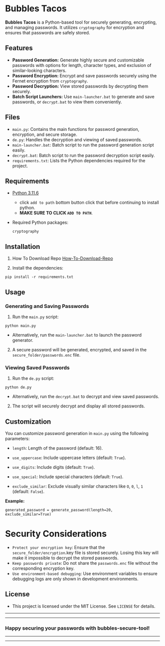# Bubbles Tacos

**Bubbles Tacos** is a Python-based tool for securely generating, encrypting, and managing passwords. It utilizes `cryptography` for encryption and ensures that passwords are safely stored.

## Features

- **Password Generation:** Generate highly secure and customizable passwords with options for length, character types, and exclusion of similar-looking characters.
- **Password Encryption:** Encrypt and save passwords securely using the Fernet encryption from `cryptography`.
- **Password Decryption:** View stored passwords by decrypting them securely.
- **Batch Script Launchers:** Use `main-launcher.bat` to generate and save passwords, or `decrypt.bat` to view them conveniently.

## Files

- `main.py`: Contains the main functions for password generation, encryption, and secure storage.
- `de.py`: Handles the decryption and viewing of saved passwords.
- `main-launcher.bat`: Batch script to run the password generation script easily.
- `decrypt.bat`: Batch script to run the password decryption script easily.
- `requirements.txt`: Lists the Python dependencies required for the project.

## Requirements

- [Python 3.11.6](https://www.python.org/ftp/python/3.11.6/python-3.11.6-amd64.exe)
    - click `add to path` bottom button click that before continuing to install python. 
    - **MAKE SURE TO CLICK `ADD TO PATH`**. 

- Required Python packages:
    ```
    cryptography
    ```

## Installation

1. How To Download Repo 
[How-To-Download-Repo](https://www.gitprojects.fnbubbles420.org/how-to-download-repos)

2. Install the dependencies:

```
pip install -r requirements.txt
```

## Usage

### Generating and Saving Passwords

1. Run the `main.py` script:

```
python main.py
```

- Alternatively, run the `main-launcher.bat` to launch the password generator.

2. A secure password will be generated, encrypted, and saved in the `secure_folder/passwords.enc` file.

### Viewing Saved Passwords

1. Run the `de.py` script:

```
python de.py
```

- Alternatively, run the `decrypt.bat` to decrypt and view saved passwords.

2. The script will securely decrypt and display all stored passwords.

## Customization

You can customize password generation in `main.py` using the following parameters:

- `length`: Length of the password (default: 16).

- `use_uppercase`: Include uppercase letters (default: `True`).

- `use_digits`: Include digits (default: `True`).

- `use_special`: Include special characters (default: `True`).

- `exclude_similar`: Exclude visually similar characters like `O`, `0`, `l`, `1` (default: `False`).

**Example:**

```
generated_password = generate_password(length=20, exclude_similar=True)
```

# Security Considerations

- `Protect your encryption key`: Ensure that the `secure_folder/encryption`.key file is stored securely. Losing this key will make it impossible to decrypt the stored passwords.
- `Keep passwords private`: Do not share the `passwords.enc` file without the corresponding encryption key.
- `Use environment-based debugging`: Use environment variables to ensure debugging logs are only shown in development environments.

## License

- This project is licensed under the MIT License. See `LICENSE` for details.

---
---
### Happy securing your passwords with bubbles-secure-tool!
---
---
